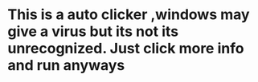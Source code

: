 # This is a auto clicker ,windows may give a virus but its not its unrecognized. Just click more info and run anyways
